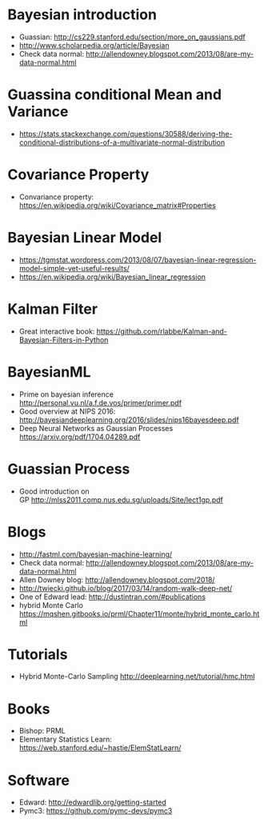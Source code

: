 # Bayesian introduction
* Guassian: http://cs229.stanford.edu/section/more_on_gaussians.pdf
* http://www.scholarpedia.org/article/Bayesian
* Check data normal: http://allendowney.blogspot.com/2013/08/are-my-data-normal.html

# Guassina conditional Mean and Variance
* https://stats.stackexchange.com/questions/30588/deriving-the-conditional-distributions-of-a-multivariate-normal-distribution

# Covariance Property
* Convariance property: https://en.wikipedia.org/wiki/Covariance_matrix#Properties

# Bayesian Linear Model
* https://tgmstat.wordpress.com/2013/08/07/bayesian-linear-regression-model-simple-yet-useful-results/
* https://en.wikipedia.org/wiki/Bayesian_linear_regression

# Kalman Filter
* Great interactive book: https://github.com/rlabbe/Kalman-and-Bayesian-Filters-in-Python

# BayesianML
* Prime on bayesian inference http://personal.vu.nl/a.f.de.vos/primer/primer.pdf
* Good overview at NIPS 2016: http://bayesiandeeplearning.org/2016/slides/nips16bayesdeep.pdf
* Deep Neural Networks as Gaussian Processes https://arxiv.org/pdf/1704.04289.pdf

# Guassian Process
* Good introduction on GP http://mlss2011.comp.nus.edu.sg/uploads/Site/lect1gp.pdf

# Blogs
* http://fastml.com/bayesian-machine-learning/
* Check data normal: http://allendowney.blogspot.com/2013/08/are-my-data-normal.html
* Allen Downey blog:  http://allendowney.blogspot.com/2018/
* http://twiecki.github.io/blog/2017/03/14/random-walk-deep-net/
* One of Edward lead: http://dustintran.com/#publications
* hybrid Monte Carlo https://mqshen.gitbooks.io/prml/Chapter11/monte/hybrid_monte_carlo.html

# Tutorials
* Hybrid Monte-Carlo Sampling http://deeplearning.net/tutorial/hmc.html


# Books
* Bishop: PRML
* Elementary Statistics Learn: https://web.stanford.edu/~hastie/ElemStatLearn/

# Software
* Edward: http://edwardlib.org/getting-started
* Pymc3: https://github.com/pymc-devs/pymc3

